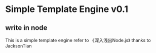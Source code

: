 # Simple Template Engine v0.1
## write in node

This is a simple template engine
refer to 《深入浅出Node.js》
thanks to JacksonTian
